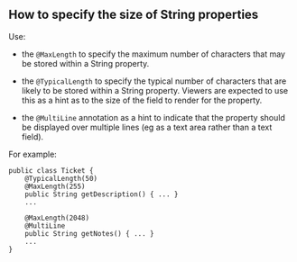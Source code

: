 How to specify the size of String properties
--------------------------------------------

[//]: # (content copied to _user-guide_xxx)

Use:

-   the `@MaxLength` to specify the maximum number of characters that
    may be stored within a String property.

-   the `@TypicalLength` to specify the typical number of characters
    that are likely to be stored within a String property. Viewers are
    expected to use this as a hint as to the size of the field to render
    for the property.

-   the `@MultiLine` annotation as a hint to indicate that the property
    should be displayed over multiple lines (eg as a text area rather
    than a text field).

For example:

    public class Ticket {
        @TypicalLength(50)
        @MaxLength(255)
        public String getDescription() { ... }
        ...

        @MaxLength(2048)
        @MultiLine
        public String getNotes() { ... }
        ...
    }

